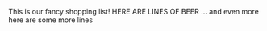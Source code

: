 This is our fancy shopping list!
HERE 
ARE 
LINES 
OF 
BEER
... and even more
here
are 
some 
more 
lines
